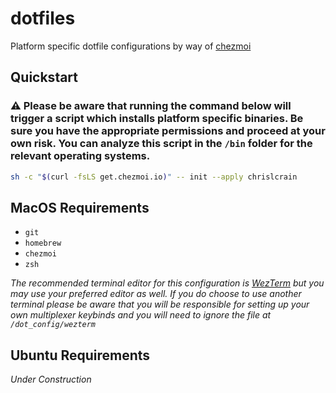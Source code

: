 # dotfiles

Platform specific dotfile configurations by way of [chezmoi](https://chezmoi.io)

## Quickstart

### :warning: Please be aware that running the command below will trigger a script which installs platform specific binaries. Be sure you have the appropriate permissions and proceed at your own risk. You can analyze this script in the `/bin` folder for the relevant operating systems.

```sh
sh -c "$(curl -fsLS get.chezmoi.io)" -- init --apply chrislcrain
```

## MacOS Requirements

- `git`
- `homebrew`
- `chezmoi`
- `zsh`

_The recommended terminal editor for this configuration is [WezTerm](https://wezterm.org/) but you may use your preferred editor as well. If you do choose to use another terminal please be aware that you will be responsible for setting up your own multiplexer keybinds and you will need to ignore the file at `/dot_config/wezterm`_

## Ubuntu Requirements

_Under Construction_
